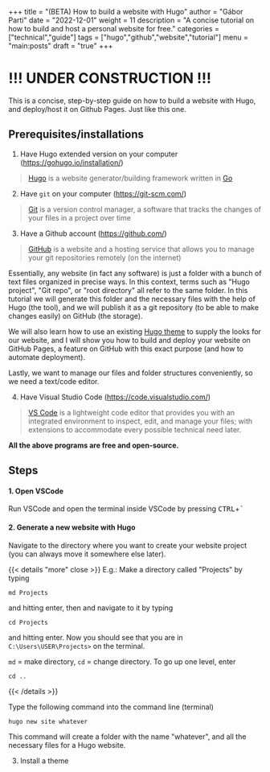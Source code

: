 +++
title = "(BETA) How to build a website with Hugo"
author = "Gábor Parti"
date = "2022-12-01"
weight = 11
description = "A concise tutorial on how to build and host a personal website for free."
categories = ["technical","guide"]
tags = ["hugo","github","website","tutorial"]
menu = "main:posts"
draft = "true"
+++

# !!! UNDER CONSTRUCTION !!!

This is a concise, step-by-step guide on how to build a website with Hugo, and deploy/host it on Github Pages. Just like this one.

## Prerequisites/installations

1. Have Hugo extended version on your computer (https://gohugo.io/installation/)

> [Hugo](https://www.youtube.com/watch?v=0RKpf3rK57I) is a website generator/building framework written in [Go](https://www.youtube.com/watch?v=446E-r0rXHI)

2. Have `git` on your computer (https://git-scm.com/)

> [Git](https://www.youtube.com/watch?v=hwP7WQkmECE) is a version control manager, a software that tracks the changes of your files in a project over time

3. Have a Github account (https://github.com/)

> [GitHub](https://www.youtube.com/watch?v=HkdAHXoRtos) is a website and a hosting service that allows you to manage your git repositories remotely (on the internet)

Essentially, any website (in fact any software) is just a folder with a bunch of text files organized in precise ways. In this context, terms such as "Hugo project", "Git repo", or "root directory" all refer to the same folder. In this tutorial we will generate this folder and the necessary files with the help of Hugo (the tool), and we will publish it as a git repository (to be able to make changes easily) on GitHub (the storage).

We will also learn how to use an existing [Hugo theme](https://themes.gohugo.io/) to supply the looks for our website, and I will show you how to build and deploy your website on GitHub Pages, a feature on GitHub with this exact purpose (and how to automate deployment).

Lastly, we want to manage our files and folder structures conveniently, so we need a text/code editor.

4. Have Visual Studio Code (https://code.visualstudio.com/)

> [VS Code](https://www.youtube.com/watch?v=KMxo3T_MTvY) is a lightweight code editor that provides you with an integrated environment to inspect, edit, and manage your files; with extensions to accommodate every possible technical need later.

**All the above programs are free and open-source.**




## Steps

#### 1. Open VSCode

Run VSCode and open the terminal inside VSCode by pressing <kbd>CTRL</kbd>+<kbd>`</kbd>

#### 2. Generate a new website with Hugo

Navigate to the directory where you want to create your website project (you can always move it somewhere else later).

{{< details "more" close >}}
E.g.: Make a directory called "Projects" by typing 

    md Projects

and hitting enter, then and navigate to it by typing

    cd Projects

and hitting enter. Now you should see that you are in `C:\Users\USER\Projects>` on the terminal.

`md` = make directory, `cd` = change directory. To go up one level, enter 

    cd ..

{{< /details >}}

Type the following command into the command line (terminal)

    hugo new site whatever

This command will create a folder with the name "whatever", and all the necessary files for a Hugo website.

3. Install a theme